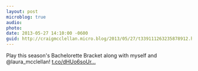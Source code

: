 ```yaml
---
layout: post
microblog: true
audio: 
photo: 
date: 2013-05-27 14:10:00 -0600
guid: http://craigmcclellan.micro.blog/2013/05/27/t339111263235878912.html
---
```

Play this season's Bachelorette Bracket along with myself and @laura_mcclellan! [t.co/dHUo6soUr...](http://t.co/dHUo6soUrU)
